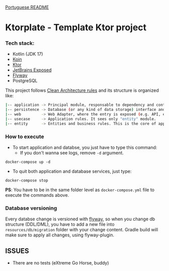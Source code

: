 [Portuguese README](/README.md)
# Ktorplate - Template Ktor project

### Tech stack:
* Kotlin (JDK 17)
* [Koin](https://insert-koin.io/)
* [Ktor](https://ktor.io)
* [JetBrains Exposed](https://github.com/JetBrains/Exposed)
* [Flyway](https://flywaydb.org/)
* PostgreSQL

This project follows [Clean Architecture rules](https://blog.cleancoder.com/uncle-bob/2012/08/13/the-clean-architecture.html) and its structure is organized like:
```bash
|-- application -> Principal module, responsable to dependency and context injections. It orchestrate all other modules.
|-- persistence -> Database (or any kind of data storage) interface and integration. It sees "entity" e "usecase" modules.
|-- web         -> Web Adapter, where the entry is exposed (e.g. API, events, sockets...). It sees "entity" e "usecase" modules.
|-- usecase     -> Application rules. It sees only "entity" module.
|-- entity      -> Entities and business rules. This is the core of application. It doesn't use any module, but anyone of them can use it.
```

### How to execute

* To start application and databse, you just have to type this command:
    * If you don't wanna see logs, remove `-d` argument.
```$xslt
docker-compose up -d
```

* To quit both application and database services, just type:
```$xslt
docker-compose stop
```

**PS**: You have to be in the same folder level as `docker-compose.yml` file to execute the commands above.


### Database versioning
Every databse change is versioned with [flyway](https://flywaydb.org/), so when you change db structure (DDL/DML), you have to add a new file into `resources/db/migration` folder with your change content. Gradle build will make sure to apply all changes, using flyway-plugin.

## ISSUES
* There are no tests (eXtreme Go Horse, buddy)
